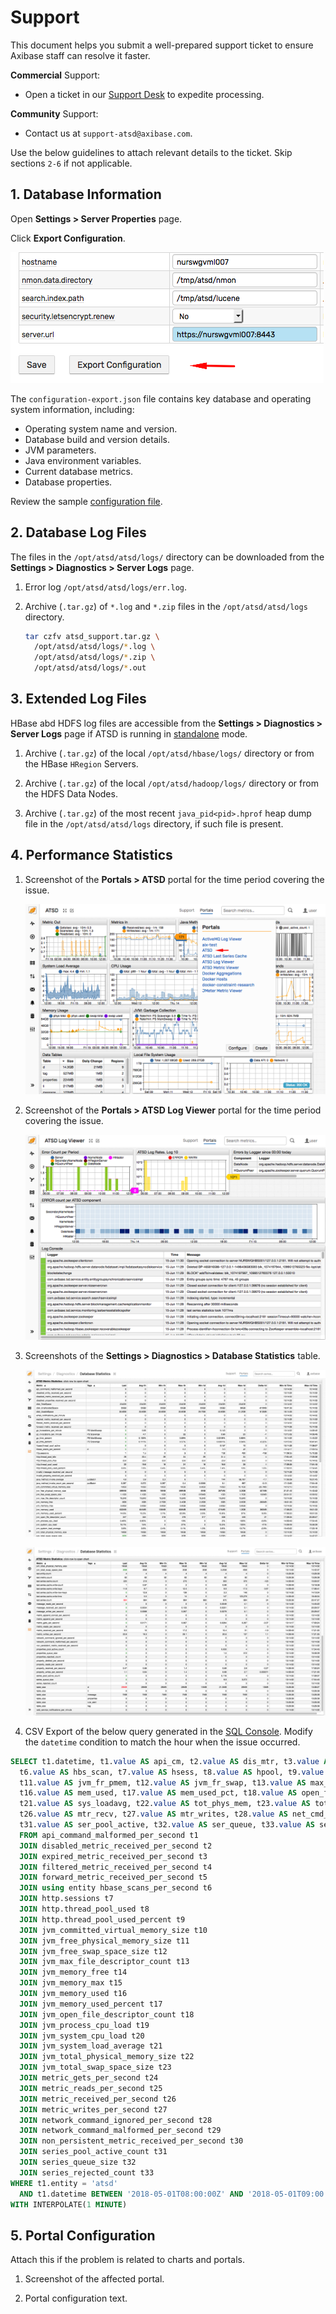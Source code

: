 # Support

This document helps you submit a well-prepared support ticket to ensure Axibase staff can resolve it faster.

**Commercial** Support:

* Open a ticket in our [Support Desk](https://axibase.zendesk.com/home) to expedite processing.

**Community** Support:

* Contact us at `support-atsd@axibase.com`.

Use the below guidelines to attach relevant details to the ticket. Skip sections `2-6` if not applicable.

## 1. Database Information

Open **Settings > Server Properties** page.

Click **Export Configuration**.

![](./images/export-settings.png)

The `configuration-export.json` file contains key database and operating system information, including:

* Operating system name and version.
* Database build and version details.
* JVM parameters.
* Java environment variables.
* Current database metrics.
* Database properties.

Review the sample [configuration file](./resources/configuration-export.json).

## 2. Database Log Files

The files in the `/opt/atsd/atsd/logs/` directory can be downloaded from the **Settings > Diagnostics > Server Logs** page.

1. Error log `/opt/atsd/atsd/logs/err.log`.

2. Archive (`.tar.gz`) of `*.log` and `*.zip` files in the `/opt/atsd/atsd/logs` directory.

    ```bash
    tar czfv atsd_support.tar.gz \
      /opt/atsd/atsd/logs/*.log \
      /opt/atsd/atsd/logs/*.zip \
      /opt/atsd/atsd/logs/*.out
    ```

## 3. Extended Log Files

HBase abd HDFS log files are accessible from the **Settings > Diagnostics > Server Logs** page if ATSD is running in [standalone](../installation/README.md#packages) mode.

1. Archive (`.tar.gz`) of the local `/opt/atsd/hbase/logs/` directory or from the HBase `HRegion` Servers.

2. Archive (`.tar.gz`) of the local `/opt/atsd/hadoop/logs/` directory or from the HDFS Data Nodes.

3. Archive (`.tar.gz`) of the most recent `java_pid<pid>.hprof` heap dump file in the `/opt/atsd/atsd/logs` directory, if such file is present.

## 4. Performance Statistics

1. Screenshot of the **Portals > ATSD** portal for the time period covering the issue.

    ![](./images/portal-atsd.png)

2. Screenshot of the **Portals > ATSD Log Viewer** portal for the time period covering the issue.

    ![](./images/portal-atsd-log-viewer.png)

3. Screenshots of the **Settings > Diagnostics > Database Statistics** table.

    ![](./images/portal-database-statistics-1.png)

    ![](./images/portal-database-statistics-2.png)

4. CSV Export of the below query generated in the [SQL Console](../sql/sql-console.md). Modify the `datetime` condition to match the hour when the issue occurred.

```sql
SELECT t1.datetime, t1.value AS api_cm, t2.value AS dis_mtr, t3.value AS exp_mtr, t4.value AS flt_mtr, t5.value AS fwd_mtr,
  t6.value AS hbs_scan, t7.value AS hsess, t8.value AS hpool, t9.value AS hpool_pct, t10.value AS jvm_com_vs,
  t11.value AS jvm_fr_pmem, t12.value AS jvm_fr_swap, t13.value AS max_file, t14.value AS mem_free, t15.value AS mem_max,
  t16.value AS mem_used, t17.value AS mem_used_pct, t18.value AS open_file, t19.value AS proc_load, t20.value AS sys_cpu_load,
  t21.value AS sys_loadavg, t22.value AS tot_phys_mem, t23.value AS tot_swap, t24.value AS mtr_gets, t25.value AS mtr_reads,
  t26.value AS mtr_recv, t27.value AS mtr_writes, t28.value AS net_cmd_ign, t29.value AS net_cmd_malf, t30.value AS non_pers,
  t31.value AS ser_pool_active, t32.value AS ser_queue, t33.value AS ser_rejc
  FROM api_command_malformed_per_second t1
  JOIN disabled_metric_received_per_second t2
  JOIN expired_metric_received_per_second t3
  JOIN filtered_metric_received_per_second t4
  JOIN forward_metric_received_per_second t5
  JOIN using entity hbase_scans_per_second t6
  JOIN http.sessions t7
  JOIN http.thread_pool_used t8
  JOIN http.thread_pool_used_percent t9
  JOIN jvm_committed_virtual_memory_size t10
  JOIN jvm_free_physical_memory_size t11
  JOIN jvm_free_swap_space_size t12
  JOIN jvm_max_file_descriptor_count t13
  JOIN jvm_memory_free t14
  JOIN jvm_memory_max t15
  JOIN jvm_memory_used t16
  JOIN jvm_memory_used_percent t17
  JOIN jvm_open_file_descriptor_count t18
  JOIN jvm_process_cpu_load t19
  JOIN jvm_system_cpu_load t20
  JOIN jvm_system_load_average t21
  JOIN jvm_total_physical_memory_size t22
  JOIN jvm_total_swap_space_size t23
  JOIN metric_gets_per_second t24
  JOIN metric_reads_per_second t25
  JOIN metric_received_per_second t26
  JOIN metric_writes_per_second t27
  JOIN network_command_ignored_per_second t28
  JOIN network_command_malformed_per_second t29
  JOIN non_persistent_metric_received_per_second t30
  JOIN series_pool_active_count t31
  JOIN series_queue_size t32
  JOIN series_rejected_count t33
WHERE t1.entity = 'atsd'
  AND t1.datetime BETWEEN '2018-05-01T08:00:00Z' AND '2018-05-01T09:00:00Z'
WITH INTERPOLATE(1 MINUTE)
```

## 5. Portal Configuration

Attach this if the problem is related to charts and portals.

1. Screenshot of the affected portal.

2. Portal configuration text.